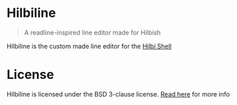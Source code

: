 # Hilbiline
> A readline-inspired line editor made for Hilbish

Hilbiline is the custom made line editor for the
[Hilbi Shell](https://github.com/Hilbis/Hilbish)

# License
Hilbiline is licensed under the BSD 3-clause license.
[Read here](LICENSE) for more info
